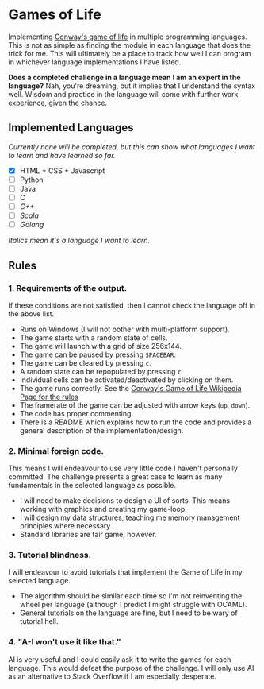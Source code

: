 # Games of Life
Implementing [Conway's game of life](https://en.wikipedia.org/wiki/Conway%27s_Game_of_Life) in multiple programming languages.
This is not as simple as finding the module in each language that does the trick for me. This will ultimately be a place to track how well I can program in whichever language implementations I have listed.

**Does a completed challenge in a language mean I am an expert in the language?** Nah, you're dreaming, but it implies that I understand the syntax well. Wisdom and practice in the language will come with further work experience, given the chance.

## Implemented Languages
_Currently none will be completed, but this can show what languages I want to learn and have learned so far._
- [x] HTML + CSS + Javascript
- [ ] Python
- [ ] Java
- [ ] C
- [ ] _C++_
- [ ] _Scala_
- [ ] _Golang_

_Italics mean it's a language I want to learn._

## Rules

### 1. Requirements of the output.
If these conditions are not satisfied, then I cannot check the language off in the above list.
- Runs on Windows (I will not bother with multi-platform support).
- The game starts with a random state of cells.
- The game will launch with a grid of size 256x144.
- The game can be paused by pressing `SPACEBAR`.
- The game can be cleared by pressing `c`.
- A random state can be repopulated by pressing `r`.
- Individual cells can be activated/deactivated by clicking on them.
- The game runs correctly. See the [Conway's Game of Life Wikipedia Page for the rules](https://en.wikipedia.org/wiki/Conway%27s_Game_of_Life)
- The framerate of the game can be adjusted with arrow keys (`up`, `down`).
- The code has proper commenting.
- There is a README which explains how to run the code and provides a general description of the implementation/design.

### 2. Minimal foreign code.
This means I will endeavour to use very little code I haven't personally committed.
The challenge presents a great case to learn as many fundamentals in the selected language as possible.
- I will need to make decisions to design a UI of sorts. This means working with graphics and creating my game-loop.
- I will design my data structures, teaching me memory management principles where necessary.
- Standard libraries are fair game, however.

### 3. Tutorial blindness.
I will endeavour to avoid tutorials that implement the Game of Life in my selected language.
- The algorithm should be similar each time so I'm not reinventing the wheel per language (although I predict I might struggle with OCAML).
- General tutorials on the language are fine, but I need to be wary of tutorial hell.

### 4. "A-I won't use it like that."
AI is very useful and I could easily ask it to write the games for each language.
This would defeat the purpose of the challenge. I will only use AI as an alternative to Stack Overflow if I am especially desperate.
